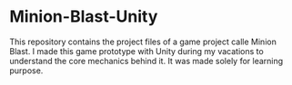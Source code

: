 # Minion-Blast-Unity

This repository contains the project files of a game project calle Minion Blast. I made this game prototype with Unity during my vacations to understand the core mechanics behind it. It was made solely for learning purpose.
